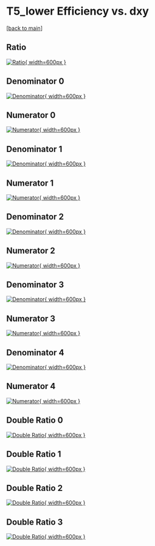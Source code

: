 # T5_lower Efficiency vs. dxy

[[back to main](./)]



## Ratio

[![Ratio](../mtv/var/T5_lower_xtr_0_-1_eff_dxy.png){ width=600px }](../mtv/var/T5_lower_xtr_0_-1_eff_dxy.pdf)

## Denominator 0

[![Denominator](../mtv/den/T5_lower_xtr_0_-1_eff_dxy_den0.png){ width=600px }](../mtv/den/T5_lower_xtr_0_-1_eff_dxy_den0.pdf)

## Numerator 0

[![Numerator](../mtv/num/T5_lower_xtr_0_-1_eff_dxy_num0.png){ width=600px }](../mtv/num/T5_lower_xtr_0_-1_eff_dxy_num0.pdf)

## Denominator 1

[![Denominator](../mtv/den/T5_lower_xtr_0_-1_eff_dxy_den1.png){ width=600px }](../mtv/den/T5_lower_xtr_0_-1_eff_dxy_den1.pdf)

## Numerator 1

[![Numerator](../mtv/num/T5_lower_xtr_0_-1_eff_dxy_num1.png){ width=600px }](../mtv/num/T5_lower_xtr_0_-1_eff_dxy_num1.pdf)

## Denominator 2

[![Denominator](../mtv/den/T5_lower_xtr_0_-1_eff_dxy_den2.png){ width=600px }](../mtv/den/T5_lower_xtr_0_-1_eff_dxy_den2.pdf)

## Numerator 2

[![Numerator](../mtv/num/T5_lower_xtr_0_-1_eff_dxy_num2.png){ width=600px }](../mtv/num/T5_lower_xtr_0_-1_eff_dxy_num2.pdf)

## Denominator 3

[![Denominator](../mtv/den/T5_lower_xtr_0_-1_eff_dxy_den3.png){ width=600px }](../mtv/den/T5_lower_xtr_0_-1_eff_dxy_den3.pdf)

## Numerator 3

[![Numerator](../mtv/num/T5_lower_xtr_0_-1_eff_dxy_num3.png){ width=600px }](../mtv/num/T5_lower_xtr_0_-1_eff_dxy_num3.pdf)

## Denominator 4

[![Denominator](../mtv/den/T5_lower_xtr_0_-1_eff_dxy_den4.png){ width=600px }](../mtv/den/T5_lower_xtr_0_-1_eff_dxy_den4.pdf)

## Numerator 4

[![Numerator](../mtv/num/T5_lower_xtr_0_-1_eff_dxy_num4.png){ width=600px }](../mtv/num/T5_lower_xtr_0_-1_eff_dxy_num4.pdf)

## Double Ratio 0

[![Double Ratio](../mtv/ratio/T5_lower_xtr_0_-1_eff_dxy_ratio0.png){ width=600px }](../mtv/ratio/T5_lower_xtr_0_-1_eff_dxy_ratio0.pdf)

## Double Ratio 1

[![Double Ratio](../mtv/ratio/T5_lower_xtr_0_-1_eff_dxy_ratio1.png){ width=600px }](../mtv/ratio/T5_lower_xtr_0_-1_eff_dxy_ratio1.pdf)

## Double Ratio 2

[![Double Ratio](../mtv/ratio/T5_lower_xtr_0_-1_eff_dxy_ratio2.png){ width=600px }](../mtv/ratio/T5_lower_xtr_0_-1_eff_dxy_ratio2.pdf)

## Double Ratio 3

[![Double Ratio](../mtv/ratio/T5_lower_xtr_0_-1_eff_dxy_ratio3.png){ width=600px }](../mtv/ratio/T5_lower_xtr_0_-1_eff_dxy_ratio3.pdf)

